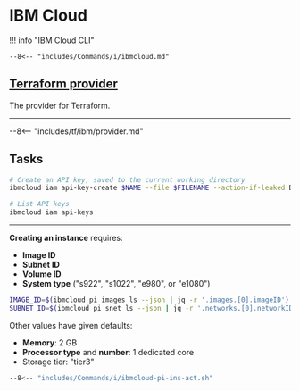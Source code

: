 # IBM Cloud

!!! info "IBM Cloud CLI"

    --8<-- "includes/Commands/i/ibmcloud.md"

## [Terraform provider](https://registry.terraform.io/providers/IBM-Cloud/ibm/latest)

The  provider for Terraform.

---

--8<-- "includes/tf/ibm/provider.md"

## Tasks


```sh title="API keys"
# Create an API key, saved to the current working directory
ibmcloud iam api-key-create $NAME --file $FILENAME --action-if-leaked DELETE

# List API keys
ibmcloud iam api-keys
```

---

**Creating an instance** requires:

-   **Image ID**
-   **Subnet ID**
-   **Volume ID**
-   **System type** ("s922", "s1022", "e980", or "e1080")

```sh
IMAGE_ID=$(ibmcloud pi images ls --json | jq -r '.images.[0].imageID')
SUBNET_ID=$(ibmcloud pi snet ls --json | jq -r '.networks.[0].networkID')

```

Other values have given defaults:

-   **Memory**: 2 GB
-   **Processor type** and **number**: 1 dedicated core
-   Storage tier: "tier3"

```sh title="Virtual machine operations"
--8<-- "includes/Commands/i/ibmcloud-pi-ins-act.sh"
```

